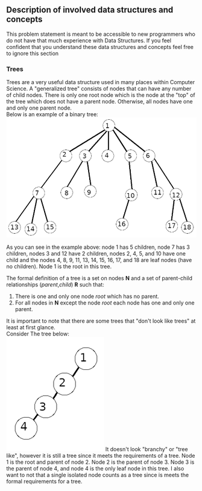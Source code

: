 
## Description of involved data structures and concepts
This problem statement is meant to be accessible to new programmers who do not have that much experience with Data Structures.  If you feel confident that you understand these data structures and concepts feel free to ignore this section

### Trees
Trees are a very useful data structure used in many places within Computer Science.  A "generalized tree" consists of nodes that can have any number of child nodes. There is only one root node which is the node at the "top" of the tree which does not have a parent node.  Otherwise, all nodes have one and only one parent node.  
Below is an example of a binary tree:  
![generalized tree example](img/gen_tree.png)  

As you can see in the example above: node 1 has 5 children, node 7 has 3 children, nodes 3 and 12 have 2 children,  nodes 2, 4, 5, and 10 have one child and the nodes 4, 8, 9, 11, 13, 14, 15, 16, 17, and 18 are leaf nodes (have no children).  Node 1 is the root in this tree.  

The formal definition of a tree is a set on nodes **N** and a set of parent-child relationships (*parent*,*child*) **R** such that: 
1) There is one and only one node *root* which has no parent.
2) For all nodes in **N** except the node *root* each node has one and only one parent.

It is important to note that there are some trees that "don't look like trees" at least at first glance.  
Consider The tree below:  
![linear tree example](img/line_tree.png)
It doesn't look "branchy" or "tree like", however it is still a tree since it meets the requirements of a tree.  Node 1 is the root and parent of node 2. Node 2 is the parent of node 3.  Node 3 is the parent of node 4, and node 4 is the only leaf node in this tree.  I also want to not that a single isolated node counts as a tree since is meets the formal requirements for a tree.

